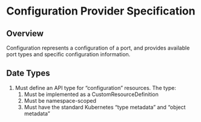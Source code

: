 # Configuration Provider Specification

## Overview

Configuration represents a configuration of a port, and provides available port types and specific configuration information.

## Date Types

1. Must define an API type for “configuration” resources. The type:
    1. Must be implemented as a CustomResourceDefinition
    2. Must be namespace-scoped
    3. Must have the standard Kubernetes “type metadata” and “object metadata”
